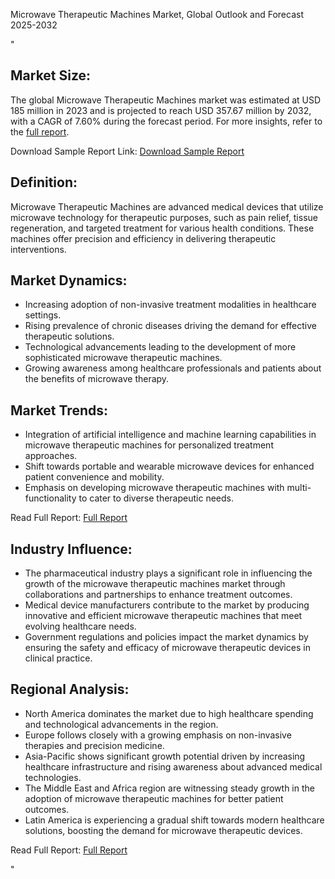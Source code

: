 Microwave Therapeutic Machines Market, Global Outlook and Forecast 2025-2032

"<h2>Market Size:</h2>
<p>The global Microwave Therapeutic Machines market was estimated at USD 185 million in 2023 and is projected to reach USD 357.67 million by 2032, with a CAGR of 7.60% during the forecast period. For more insights, refer to the <a href='https://www.statsmarketresearch.com/global-microwave-therapeutic-machines-forecast-2025-2032-95-8029504'>full report</a>.</p>
<p>Download Sample Report Link: <a href='https://www.statsmarketresearch.com/download-free-sample/8029504/global-microwave-therapeutic-machines-forecast-2025-2032-95'>Download Sample Report</a></p>

<h2>Definition:</h2>
<p>Microwave Therapeutic Machines are advanced medical devices that utilize microwave technology for therapeutic purposes, such as pain relief, tissue regeneration, and targeted treatment for various health conditions. These machines offer precision and efficiency in delivering therapeutic interventions.</p>

<h2>Market Dynamics:</h2>
<ul>
  <li>Increasing adoption of non-invasive treatment modalities in healthcare settings.</li>
  <li>Rising prevalence of chronic diseases driving the demand for effective therapeutic solutions.</li>
  <li>Technological advancements leading to the development of more sophisticated microwave therapeutic machines.</li>
  <li>Growing awareness among healthcare professionals and patients about the benefits of microwave therapy.</li>
</ul>

<h2>Market Trends:</h2>
<ul>
  <li>Integration of artificial intelligence and machine learning capabilities in microwave therapeutic machines for personalized treatment approaches.</li>
  <li>Shift towards portable and wearable microwave devices for enhanced patient convenience and mobility.</li>
  <li>Emphasis on developing microwave therapeutic machines with multi-functionality to cater to diverse therapeutic needs.</li>
</ul>
<p>Read Full Report: <a href='https://www.statsmarketresearch.com/global-microwave-therapeutic-machines-forecast-2025-2032-95-8029504'>Full Report</a></p>

<h2>Industry Influence:</h2>
<ul>
  <li>The pharmaceutical industry plays a significant role in influencing the growth of the microwave therapeutic machines market through collaborations and partnerships to enhance treatment outcomes.</li>
  <li>Medical device manufacturers contribute to the market by producing innovative and efficient microwave therapeutic machines that meet evolving healthcare needs.</li>
  <li>Government regulations and policies impact the market dynamics by ensuring the safety and efficacy of microwave therapeutic devices in clinical practice.</li>
</ul>

<h2>Regional Analysis:</h2>
<ul>
  <li>North America dominates the market due to high healthcare spending and technological advancements in the region.</li>
  <li>Europe follows closely with a growing emphasis on non-invasive therapies and precision medicine.</li>
  <li>Asia-Pacific shows significant growth potential driven by increasing healthcare infrastructure and rising awareness about advanced medical technologies.</li>
  <li>The Middle East and Africa region are witnessing steady growth in the adoption of microwave therapeutic machines for better patient outcomes.</li>
  <li>Latin America is experiencing a gradual shift towards modern healthcare solutions, boosting the demand for microwave therapeutic devices.</li>
</ul>
<p>Read Full Report: <a href='https://www.statsmarketresearch.com/global-microwave-therapeutic-machines-forecast-2025-2032-95-8029504'>Full Report</a></p>"

